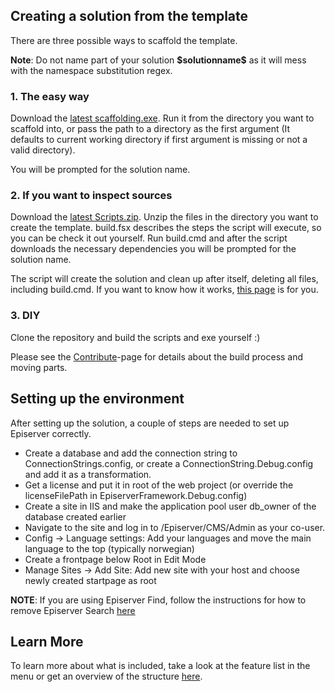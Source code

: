 ## Creating a solution from the template

There are three possible ways to scaffold the template.

**Note**: Do not name part of your solution **\$solutionname\$** as it will mess with the namespace substitution regex.

### 1. The easy way
Download the [latest scaffolding.exe](http://github.com/Creuna-Oslo/Episerver.Basis.Slim/releases).
Run it from the directory you want to scaffold into, or pass the path to a directory as the first argument (It defaults to current working directory if first argument is missing or not a valid directory).

You will be prompted for the solution name.

### 2. If you want to inspect sources
Download the [latest Scripts.zip](http://github.com/Creuna-Oslo/Episerver.Basis.Slim/releases).
Unzip the files in the directory you want to create the template.
build.fsx describes the steps the script will execute, so you can be check it out yourself.
Run build.cmd and after the script downloads the necessary dependencies you will be prompted for the solution name.

The script will create the solution and clean up after itself, deleting all files, including build.cmd.
If you want to know how it works, [this page](how-it-works.html) is for you.

### 3. DIY
Clone the repository and build the scripts and exe yourself :)

Please see the [Contribute](contribute.html)-page for details about the build process and moving parts.

## Setting up the environment

After setting up the solution, a couple of steps are needed to set up Episerver correctly.

- Create a database and add the connection string to ConnectionStrings.config, or create a ConnectionString.Debug.config and add it as a transformation.
- Get a license and put it in root of the web project (or override the licenseFilePath in EpiserverFramework.Debug.config)
- Create a site in IIS and make the application pool user db_owner of the database created earlier
- Navigate to the site and log in to /Episerver/CMS/Admin as your co-user.
- Config -> Language settings: Add your languages and move the main language to the top (typically norwegian)
- Create a frontpage below Root in Edit Mode
- Manage Sites -> Add Site: Add new site with your host and choose newly created startpage as root

**NOTE**: If you are using Episerver Find, follow the instructions for how to remove Episerver Search [here](features/search.html)

## Learn More
To learn more about what is included, take a look at the feature list in the menu or get an overview of the structure [here](structure.html).
